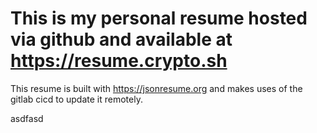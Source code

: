 # This is my personal resume hosted via github and available at https://resume.crypto.sh

This resume is built with https://jsonresume.org and makes uses of the gitlab cicd to update it remotely.



asdfasd
